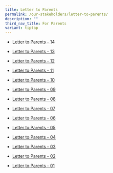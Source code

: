 ```yaml
---
title: Letter to Parents
permalink: /our-stakeholders/letter-to-parents/
description: ""
third_nav_title: For Parents
variant: tiptap
---
```

<ul data-tight="true" class="tight">
<li>
<p><a href="/files/Letter to Parents 2025/PVPS_2025_14.pdf" rel="noopener nofollow" target="_blank">Letter to Parents - 14</a>
</p>
</li>
<li>
<p><a href="/files/Letter to Parents 2025/PVPS_2025_13.pdf" rel="noopener nofollow" target="_blank">Letter to Parents - 13</a>
</p>
</li>
<li>
<p><a href="/files/PVPS_2025_12.pdf" rel="noopener noreferrer nofollow" target="_blank">Letter to Parents - 12</a>
</p>
</li>
<li>
<p><a href="/files/Letter to Parents 2025/PVPS_2025_11__Final__all.pdf" rel="noopener nofollow" target="_blank">Letter to Parents - 11</a>
</p>
</li>
<li>
<p><a href="/files/Letter to Parents 2025/PVPS_2025_10.pdf" rel="noopener nofollow" target="_blank">Letter to Parents - 10</a>
</p>
</li>
<li>
<p><a href="/files/Letter to Parents 2025/PVPS_2025_09.pdf" rel="noopener nofollow" target="_blank">Letter to Parents - 09</a>
</p>
</li>
<li>
<p><a href="/files/Letter to Parents 2025/PVPS_2025_08.pdf" rel="noopener nofollow" target="_blank">Letter to Parents - 08</a>
</p>
</li>
<li>
<p><a href="/files/Letter to Parents 2025/PVPS_2025_07.pdf" rel="noopener nofollow" target="_blank">Letter to Parents - 07</a>
</p>
</li>
<li>
<p><a href="/files/Letter to Parents 2025/PVPS_2025_06_combined.pdf" rel="noopener nofollow" target="_blank">Letter to Parents - 06</a>
</p>
</li>
<li>
<p><a href="/files/Letter to Parents 2025/PVPS_2025_05.pdf" rel="noopener noreferrer nofollow" target="_blank">Letter to Parents - 05</a>
</p>
</li>
<li>
<p><a href="/files/2024 Letter to Parents/PVPS_2025_04.pdf" rel="noopener nofollow" target="_blank">Letter to Parents - 04</a>
</p>
</li>
<li>
<p><a href="/files/Letter to Parents 2025/PVPS_2025_03.pdf" rel="noopener nofollow" target="_blank">Letter to Parents - 03</a>
</p>
</li>
<li>
<p><a href="/files/2024 Letter to Parents/PVPS_2025_02_combined.pdf" rel="noopener nofollow" target="_blank">Letter to Parents - 02</a>
</p>
</li>
<li>
<p><a href="/files/Letter to Parents 2025/PVPS_2025_01.pdf" rel="noopener nofollow" target="_blank">Letter to Parents - 01</a>
</p>
</li>
</ul>
<p></p>